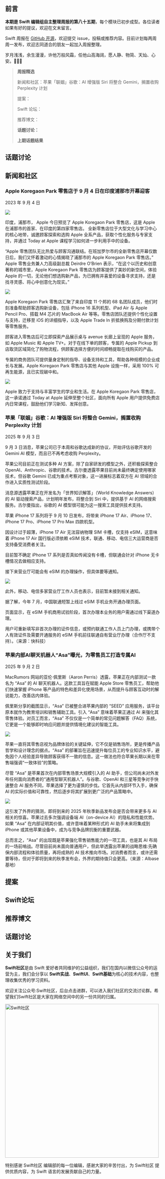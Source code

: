 ## 前言

**本期是 Swift 编辑组自主整理周报的第八十五期**，每个模块已初步成型。各位读者如果有好的提议，欢迎在文末留言。

Swift 周报在 [GitHub 开源](https://github.com/SwiftCommunityRes/SwiftWeekly "SwiftWeekly")，欢迎提交 issue，投稿或推荐内容。目前计划每两周周一发布，欢迎志同道合的朋友一起加入周报整理。

岁月浅浅，余生漫漫，许他万般风霜，任他山高海阔，愿人静、物简、天灿、心安。👊👊👊

> **周报精选**
>
> 新闻和社区：苹果「联姻」谷歌：AI 增强版 Siri 将整合 Gemini，搁置收购 Perplexity 计划
> 
> 提案：
> 
> Swift 论坛：
>
> 推荐博文：
>
> **话题讨论：** 
> 
> 
>
>**上期话题结果**

## 话题讨论

## 新闻和社区  

### Apple Koregaon Park 零售店于 9 月 4 日在印度浦那市开幕迎客

2023 年 9 月 4 日

![](https://www.apple.com.cn/newsroom/images/2025/09/apple-koregaon-park-opens-to-customers-this-thursday-september-4-in-pune/article/Apple-Koregaon-Park-India-media-preview-storefront_Full-Bleed-Image.jpg.large_2x.jpg)

印度，浦那市， Apple 今日预览了 Apple Koregaon Park 零售店，这是 Apple 在浦那市的首家、在印度的第四家零售店。 全新零售店位于大型文化与学习中心的核心地带，诚邀顾客探索和选购 Apple 全系产品，获取个性化服务与专家支持，并通过 Today at Apple 课程学习如何进一步利用手中的设备。

“Apple 零售团队无比热爱与顾客沟通联结。在班加罗尔市的全新零售店开幕仅数日后，我们又怀着激动的心情揭晓了浦那市的 Apple Koregaon Park 零售店。” Apple 零售业务兼人力高级副总裁 Deirdre O’Brien 表示，“在这个以历史和创意著称的城市里，Apple Koregaon Park 零售店为顾客提供了美妙的新空间，体验 Apple 的一切，无论他们想选购新产品，为已拥有并喜爱的设备寻求支持，还是找寻灵感、将心中创意化为现实。”

![](https://www.apple.com.cn/newsroom/images/2025/09/apple-koregaon-park-opens-to-customers-this-thursday-september-4-in-pune/article/Apple-Koregaon-Park-India-media-preview-product-zone_big.jpg.large_2x.jpg)

Apple Koregaon Park 零售店汇聚了来自印度 11 个邦的 68 名团队成员，他们时刻准备帮助顾客选购新设备，包括 iPhone 16 系列机型、iPad Air 与 Apple Pencil Pro、搭载 M4 芯片的 MacBook Air 等等。零售店团队还提供个性化设置与支持，迁移至 iOS 的详细指导，以及 Apple Trade In 折抵换购及分期付款计划等零售服务。

顾客进入零售店后可立即探索产品展示桌与 avenue 长廊上呈现的 Apple 服务，如 Apple Music 和 Apple TV+。对于在线下单的顾客，专属的 Apple Pickup 到店取货区域简化了购物流程，供顾客选择方便的时间顺畅提取在线购买的产品。

专属的商务团队可提供量身定制的指导、设备支持和工具，帮助各种规模的企业成长与发展。Apple Koregaon Park 零售店与其他 Apple 设施一样，采用 100% 可再生能源，且已实现碳中和。

![](https://www.apple.com.cn/newsroom/images/2025/09/apple-koregaon-park-opens-to-customers-this-thursday-september-4-in-pune/article/Apple-Koregaon-Park-India-media-preview-Apple-Pickup_big.jpg.large_2x.jpg)

Apple 致力于支持与丰富学生的学业和生活。在 Apple Koregaon Park 零售店，这一承诺通过 Today at Apple 延伸至整个社区，面向所有 Apple 用户提供免费店内日常课程，鼓励他们学习新知、发挥创意。

### 苹果「联姻」谷歌：AI 增强版 Siri 将整合 Gemini，搁置收购 Perplexity 计划

2025 年 9 月 3 日

9 月 3 日消息，苹果公司已于本周和谷歌达成新的协议，开始评估谷歌开发的 Gemini AI 模型，而且已不再考虑收购 Perplexity。

苹果公司目前正在测试多种 AI 方案，除了自家研发的模型之外，还积极探索整合 OpenAI、Anthropic、谷歌的技术。古尔曼透露苹果目前尚未最终确定使用哪家技术，但谷歌 Gemini 已成为重点考察对象，这一进展标志着双方在 AI 领域的合作进入实质性测试阶段。

消息源透露苹果正在开发名为「世界知识解答」（World Knowledge Answers）的 AI 驱动搜索产品，计划明年发布，将整合到 Siri 中，提供基于 AI 的网络搜索服务。古尔曼指出，谷歌的 AI 模型很可能为这一搜索工具提供技术支持。

苹果 iPhone 17 系列将于 9 月 10 日发布，将带来 iPhone 17 Air、iPhone 17、iPhone 17 Pro、iPhone 17 Pro Max 四款机型。

因设计过于超薄，iPhone 17 Air 无法容纳物理 SIM 卡槽，仅支持 eSIM，这意味着 iPhone 17 Air 国行版必须依赖 eSIM 技术，联通、移动、电信三大运营商是否支持备受消费者关注。

目前暂不确定 iPhone 17 系列是否真如传闻没有卡槽，但联通会针对 iPhone 无卡槽情况去做相应支持。

接下来营业厅可能会有 eSIM 的办理操作，但具体要等通知。

![](https://pics7.baidu.com/feed/8b82b9014a90f603dccdf7b4b67dda0bb151ed40.jpeg@f_auto?token=61653466bd811bfe80d13b54c09e6c10)

此外，移动、电信多家营业厅工作人员也表示，目前暂未接到相关通知。

据了解，今年 7 月，中国联通短暂上线过 eSIM 手机业务开通办理页面。

页面显示，在 eSIM 手机商用试验阶段，首次办理本业务的用户需通过线下渠道办理。

用户可重新填写非首次办理的证件信息，或预约联通工作人员上门办理，或携带个人有效证件及需要开通服务的 eSIM 手机前往联通自有营业厅办理（合作厅不支持）。（来源：快科技）

### 苹果内部AI聊天机器人“Asa”曝光，为零售员工打造专属AI

2025 年 9 月 2 日

MacRumors 网站的亚伦·佩里斯（Aaron Perris）透露，苹果正在内部测试一款名为 “Asa” 的 AI 聊天机器人。这款工具旨在赋能 Apple Store 零售员工，帮助他们快速掌握 iPhone 等产品的特色和差异化使用场景，从而提升与顾客互动时的解说能力，改善店内体验。

佩里斯分享的截图显示，“Asa” 已被整合进苹果内部的 “SEED” 应用服务，该平台原本就作为教育培训和销售辅助工具。引入 “Asa” 意味着苹果正通过 AI 来强化其零售体验。对员工而言，“Asa” 不仅仅是一个简单的常见问题解答（FAQ）系统，它更是一个能够即时响应问题并提供情境化建议的智能工具。

![](https://pics1.baidu.com/feed/b8389b504fc2d56269017deb7becf6ff77c66cbd.jpeg@f_auto?token=75236304be1fce55cd7963e9322ed19f)

苹果一直将其零售店视为品牌体验的关键延伸，它不仅是销售场所，更是传播产品哲学和设计理念的据点。“Asa” 的部署旨在迅速提升每位员工的专业知识水平，避免因个人经验差异导致顾客获得不一致的信息。这一做法也符合苹果长期以来在零售端强调“一致体验”的策略。

尽管 “Asa” 是苹果首次在内部零售场景大规模引入的 AI 助手，但公司尚未对外发布任何面向消费者的“通用型聊天机器人”。与谷歌、OpenAI 和三星等竞争对手快速整合 AI 服务不同，苹果选择了更为谨慎的步伐。它首先从内部环节入手，确保 AI 的实际价值和可靠性，然后逐步将其扩展到更广泛的产品策略中。

![](https://pics6.baidu.com/feed/ac6eddc451da81cba75d8f3ece9bb6060b243193.jpeg@f_auto?token=88c09b971e372fd91ad26a6afa3abbe9)

这引发了外界的猜测，即将到来的 2025 年秋季新品发布会是否会带来更多与 AI 相关的惊喜。苹果过去多次强调设备端 AI（on-device AI）的隐私和性能优势。如果 “Asa” 在内部证明其价值，或许意味着某种形式的 AI 助手未来将集成到 iPhone 或其他苹果设备中，成为与竞争品牌抗衡的重要武器。

总而言之，“Asa” 的出现既是苹果强化零售销售能力的一项工具，也是其 AI 布局的一场前哨战。尽管目前尚未面向普通用户，但此举透露出苹果的战略思维:先确保内部流程和体验质量，再将成熟的 AI 技术推向市场。对消费者而言，或许还需要等待，但对于即将到来的秋季发布会，外界的期待值只会更高。（来源：AIbase 基地）

## 提案


## Swift论坛


## 推荐博文


## 话题讨论


## 关于我们

**Swift社区**是由 Swift 爱好者共同维护的公益组织，我们在国内以微信公众号的运营为主，我们会分享以 **Swift实战**、**SwiftUl**、**Swift基础**为核心的技术内容，也整理收集优秀的学习资料。

欢迎关注公众号:Swift社区，后台点击进群，可以进入我们社区的交流讨论群。希望我们Swift社区是大家在网络空间中的另一份共同的归属。

<img width="500" alt="Swift社区" src="https://user-images.githubusercontent.com/24238160/132703149-34121c6c-fd18-491c-a697-58a0fabf3060.png">

特别感谢 Swift社区 编辑部的每一位编辑，感谢大家的辛苦付出，为 Swift社区 提供优质内容，为 Swift 语言的发展贡献自己的力量。
